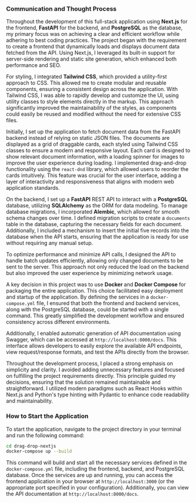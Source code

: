 ### Communication and Thought Process

Throughout the development of this full-stack application using **Next.js** for the frontend, **FastAPI** for the backend, and **PostgreSQL** as the database, my primary focus was on achieving a clear and efficient workflow while adhering to best coding practices. The project began with the requirement to create a frontend that dynamically loads and displays document data fetched from the API. Using Next.js, I leveraged its built-in support for server-side rendering and static site generation, which enhanced both performance and SEO.

For styling, I integrated **Tailwind CSS**, which provided a utility-first approach to CSS. This allowed me to create modular and reusable components, ensuring a consistent design across the application. With Tailwind CSS, I was able to rapidly develop and customize the UI, using utility classes to style elements directly in the markup. This approach significantly improved the maintainability of the styles, as components could easily be reused and modified without the need for extensive CSS files.

Initially, I set up the application to fetch document data from the FastAPI backend instead of relying on static JSON files. The documents are displayed as a grid of draggable cards, each styled using Tailwind CSS classes to ensure a modern and responsive layout. Each card is designed to show relevant document information, with a loading spinner for images to improve the user experience during loading. I implemented drag-and-drop functionality using the `react-dnd` library, which allowed users to reorder the cards intuitively. This feature was crucial for the user interface, adding a layer of interactivity and responsiveness that aligns with modern web application standards.

On the backend, I set up a **FastAPI** REST API to interact with a **PostgreSQL** database, utilizing **SQLAlchemy** as the ORM for data modeling. To manage database migrations, I incorporated **Alembic**, which allowed for smooth schema changes over time. I defined migration scripts to create a `documents` table in the database, capturing the necessary fields for each document. Additionally, I included a mechanism to insert the initial five records into the database when the API starts, ensuring that the application is ready for use without requiring any manual setup.

To optimize performance and minimize API calls, I designed the API to handle batch updates efficiently, allowing only changed documents to be sent to the server. This approach not only reduced the load on the backend but also improved the user experience by minimizing network usage.

A key decision in this project was to use **Docker** and **Docker Compose** for packaging the entire application. This choice facilitated easy deployment and startup of the application. By defining the services in a `docker-compose.yml` file, I ensured that both the frontend and backend services, along with the PostgreSQL database, could be started with a single command. This greatly simplified the development workflow and ensured consistency across different environments.

Additionally, I enabled automatic generation of API documentation using Swagger, which can be accessed at `http://localhost:8000/docs`. This interface allows developers to easily explore the available API endpoints, view request/response formats, and test the APIs directly from the browser.

Throughout the development process, I placed a strong emphasis on simplicity and clarity. I avoided adding unnecessary features and focused on fulfilling the project requirements directly. This principle guided my decisions, ensuring that the solution remained maintainable and straightforward. I utilized modern paradigms such as React Hooks within Next.js and Python's type hinting with Pydantic to enhance code readability and maintainability.

### How to Start the Application

To start the application, navigate to the project directory in your terminal and run the following command:

```bash
cd drag-drop-nextjs
docker-compose up --build
```

This command will build and start all the necessary services defined in the `docker-compose.yml` file, including the frontend, backend, and PostgreSQL database. Once the services are up and running, you can access the frontend application in your browser at `http://localhost:3000` (or the appropriate port specified in your configuration). Additionally, you can view the API documentation at `http://localhost:8000/docs`.
